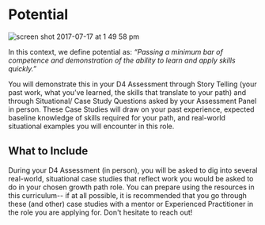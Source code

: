 # Potential

![screen shot 2017-07-17 at 1 49 58 pm](https://user-images.githubusercontent.com/5239538/28281990-db07c530-6af6-11e7-8e07-2a93730c98a5.png)

In this context, we define potential as: *“Passing a minimum bar of competence and demonstration of the ability to learn and apply skills quickly.”*

You will demonstrate this in your D4 Assessment through Story Telling (your past work, what you’ve learned, the skills that translate to your path) and through Situational/ Case Study Questions asked by your Assessment Panel in person. These Case Studies will draw on your past experience, expected baseline knowledge of skills required for your path, and real-world situational examples you will encounter in this role. 

## What to Include
During your D4 Assessment (in person), you will be asked to dig into several real-world, situational case studies that reflect work you would be asked to do in your chosen growth path role. You can prepare using the resources in this curriculum-- if at all possible, it is recommended that you go through these (and other) case studies with a mentor or Experienced Practitioner in the role you are applying for. Don't hesitate to reach out!
